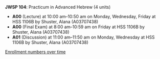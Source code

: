 **JWSP 104**: Practicum in Advanced Hebrew (4 units)

- **A00** (Lecture) at 10:00 am–10:50 am on Monday, Wednesday, Friday at HSS 1106B by Shuster, Alana (A03707438)
- **A00** (Final Exam) at 8:00 am–10:59 am on Friday at HSS 1106B by Shuster, Alana (A03707438)
- **A01** (Discussion) at 11:00 am–11:50 am on Monday, Wednesday at HSS 1106B by Shuster, Alana (A03707438)

[Enrollment numbers over time](./JWSP104.tsv)
